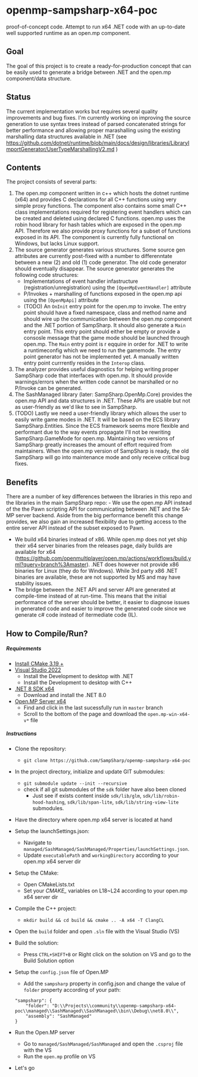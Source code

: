 # openmp-sampsharp-x64-poc
proof-of-concept code. Attempt to run x64 .NET code with an up-to-date well supported runtime as an open.mp component.

Goal
----
The goal of this project is to create a ready-for-production concept that can be easily used to generate a
bridge between .NET and the open.mp component/data structure.

Status
------
The current implementation works but requires several quality improvements and bug fixes. I'm currently
working on improving the source generation to use syntax trees instead of parsed concatenated strings for better
performance and allowing proper marashalling using the existing marshalling data structures available in .NET (see
https://github.com/dotnet/runtime/blob/main/docs/design/libraries/LibraryImportGenerator/UserTypeMarshallingV2.md )

Contents  
--------  
The project consists of several parts:  
1) The open.mp component written in c++ which hosts the dotnet runtime (x64) and provides C declarations for all C++
functions using very simple proxy functions. The component also contains some small C++ class implementations required
for registering event handlers which can be created and deleted using declared C functions. open.mp uses the robin hood
library for hash tables which are exposed in the open.mp API. Therefore we also provide proxy functions for a subset of
functions exposed in its API. The component is currently fully functional on Windows, but lacks Linux support.  
2) The source generator generates various structures. Some source gen attributes are currently post-fixed with a number
to differenntate between a new (2) and old (1) code generator. The old code generator should eventually disappear. The
source generator generates the following code structures:  
   - Implementations of event handler infastructure (registration/unregistration) using the `[OpenMpEventHandler]`
   attribute  
   - P/Invokes + marshalling of functions exposed in the open.mp api using the `[OpenMpApi]` attribute  
   - (TODO) An `OnInit` entry point for the open.mp to invoke. The entry point should have a fixed namespace, class and
   method name and should wire up the communication between the open.mp component and the .NET portion of SampSharp. It
   should also generate a `Main` entry point. This entry point should either be empty or provide a consosle message that
   the game mode should be launched through open.mp. The `Main` entry point is r eqquire in order for .NET to write a
   runtimeconfig which we need to run the gamemode. The entry point generator has not be implemented yet. A manually
   written entry point currrently resides in the `Interop` class.  
4) The analyzer provides useful diagnostics for helping writing proper SampSharp code that interfaces with open.mp. It
should provide warnings/errors when the written code cannot be marshalled or no P/Invoke can be generated.  
5) The SashManaged library (later: SampSharp.OpenMp.Core) provides the open.mp API and data structures in .NET. These
APIs are usable but not as user-friendly as we'd like to see in SampSharp.  
6) (TODO) Lastly we need a user-friendly library which allows the user to easily write game modes in .NET. It will be
based on the ECS library SampSharp.Entities. Since the ECS framework seems more flexible and performant due to the way
events propagate I'll not be rewriting SampSharp.GameMode for open.mp. Maintaining two versions of SampSharp greatly
increases the amount of effort required from maintainers. When the open.mp version of SampSharp is ready, the old
SampSharp will go into maintenance mode and only receive critical bug fixes.  

Benefits  
--------  
There are a number of key differences between the libraries in this repo and the libraries in the main
SampSharp repo: - We use the open.mp API instead of the the Pawn scripting API for communicating between .NET and the
SA-MP server backend. Aside from the big performance benefit this change provides, we also gain an increased flexibility
due to getting access to the entire server API instead of the subset exposed to Pawn.  
- We build x64 binaries instead of x86. While open.mp does not yet ship their x64 server binaries from the releases
page, daily builds are available for x64
(https://github.com/openmultiplayer/open.mp/actions/workflows/build.yml?query=branch%3Amaster). .NET does however not
provide x86 binaries for Linux (they do for Windows). While 3rd party x86 .NET binaries are available, these are not
supported by MS and may have stability issues.  
- The bridge between the .NET API and server API are generated at compile-time instead of at run-time. This means that
the initial performance of the server should be better, it easier to diagnose issues in generated code and easier to
improve the generated code since we generate c# code instead of itermediate code (IL).  

## How to Compile/Run?

##### Requirements

- [Install CMake 3.19 +](https://cmake.org/download/)
- [Visual Studio 2022](https://visualstudio.microsoft.com/pt-br/vs/)
  - Install the Development to desktop with .NET
  - Install the Development to desktop with C++
- [.NET 8 SDK x64](https://dotnet.microsoft.com/pt-br/download)
  - Download and install the .NET 8.0
- [Open.MP Server x64](https://github.com/openmultiplayer/open.mp/actions/workflows/build.yml)
  - Find and click in the last sucessfully run in `master` branch
  - Scroll to the bottom of the page and download the `open.mp-win-x64-v*` file

##### Instructions

- Clone the repository:
  - `git clone https://github.com/SampSharp/openmp-sampsharp-x64-poc`

- In the project directory, initialize and update GIT submodules:
  - `git submodule update --init --recursive`
  - check if all git submodules of the `sdk` folder have also been cloned
    - Just see if exists content inside `sdk/lib/glm`, `sdk/lib/robin-hood-hashing`, `sdk/lib/span-lite`, `sdk/lib/string-view-lite` submodules.

- Have the directory where open.mp x64 server is located at hand

- Setup the launchSettings.json:
  - Navigate to `managed/SashManaged/SashManaged/Properties/launchSettings.json`.
  - Update `executablePath` and `workingDirectory` according to your open.mp x64 server dir

- Setup the CMake:
  - Open CMakeLists.txt
  - Set your <i>CMAKE\_</i> variables on L18~L24 according to your open.mp x64 server dir

- Compile the C++ project:
  - `mkdir build && cd build && cmake .. -A x64 -T ClangCL`

- Open the `build` folder and open `.sln` file with the Visual Studio (VS)

- Build the solution:
  - Press `CTRL+SHIFT+B` or Right click on the solution on VS and go to the Build Solution option

- Setup the `config.json` file of Open.MP
  - Add the `sampsharp` property in config.json and change the value of `folder` property according of your path:
  ```
  "sampsharp": {
      "folder": "D:\\Projects\\community\\openmp-sampsharp-x64-poc\\managed\\SashManaged\\SashManaged\\bin\\Debug\\net8.0\\",
      "assembly": "SashManaged"
  }
  ```

- Run the Open.MP server
  - Go to `managed/SashManaged/SashManaged` and open the `.csproj` file with the VS
  - Run the `open.mp` profile on VS

- Let's go